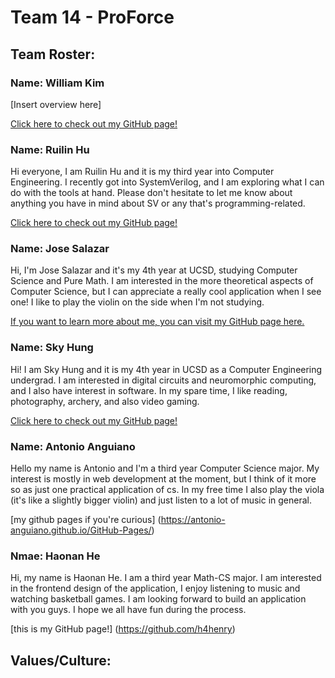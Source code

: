 # Team 14 - ProForce

## Team Roster:

### Name: William Kim

[Insert overview here]

[Click here to check out my GitHub page!](https://will-loves-coding82.github.io/William-User-Page/)

### Name: Ruilin Hu

Hi everyone, I am Ruilin Hu and it is my third year into Computer Engineering. I recently got into SystemVerilog, and I am exploring what I can do with the tools at hand. Please don't hesitate to let me know about anything you have in mind about SV or any that's programming-related.

[Click here to check out my GitHub page!](https://hurl365.github.io/CSE110-Lab-Week-0-1/)

### Name: Jose Salazar

Hi, I'm Jose Salazar and it's my 4th year at UCSD, studying Computer Science and Pure Math. I am interested in the more theoretical aspects of Computer Science, but I can appreciate a really cool application when I see one! I like to play the violin on the side when I'm not studying.

[If you want to learn more about me, you can visit my GitHub page here.](https://jsalazar026.github.io/CSE-110-Lab-0-1/)

### Name: Sky Hung
Hi! I am Sky Hung and it is my 4th year in UCSD as a Computer Engineering undergrad. I am interested in digital circuits and neuromorphic computing, and I also have interest in software. In my spare time, I like reading, photography, archery, and also video gaming.

[Click here to check out my GitHub page!](https://hht1228.github.io/cse110/)

### Name: Antonio Anguiano
Hello my name is Antonio and I'm a third year Computer Science major. My interest is mostly in web development at the moment, but I think of it more so as just one practical application of cs. In my free time I also play the viola (it's like a slightly bigger violin) and just  listen to a lot of music in general.

[my github pages if you're curious] (https://antonio-anguiano.github.io/GitHub-Pages/)

### Nmae: Haonan He
Hi, my name is Haonan He. I am a third year Math-CS major. I am interested in the frontend design of the application, I enjoy listening to music and watching basketball games.  I am looking forward to build an application with you guys. I hope we all have fun during the process. 

[this is my GitHub page!] (https://github.com/h4henry)
## Values/Culture:
